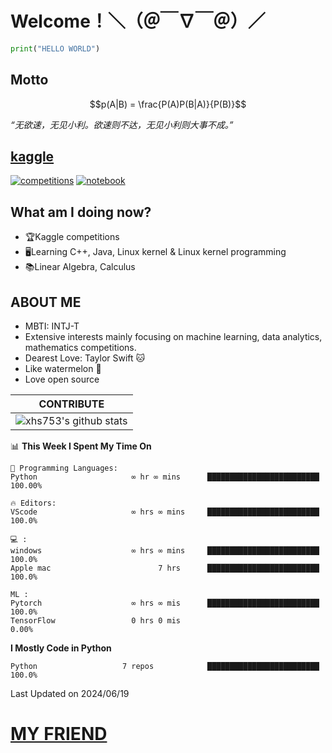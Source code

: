 # Welcome！＼（＠￣∇￣＠）／
```python
print("HELLO WORLD")
```
## Motto
$$p(A|B) = \frac{P(A)P(B|A)}{P(B)}$$

*“无欲速，无见小利。欲速则不达，无见小利则大事不成。”*

## [kaggle](https://www.kaggle.com/lau01b)

[![competitions](https://road-to-kaggle-grandmaster.vercel.app/api/badges/lau01b/competitions/light)](https://www.kaggle.com/lau01b)
[![notebook](https://road-to-kaggle-grandmaster.vercel.app/api/badges/lau01b/notebook/light)](https://www.kaggle.com/lau01b)


## What am I doing now?
* 🏆Kaggle competitions
* 🖥Learning C++, Java, Linux kernel & Linux kernel programming
* 📚Linear Algebra, Calculus


## ABOUT ME
- MBTI: INTJ-T
- Extensive interests mainly focusing on machine learning, data analytics, mathematics competitions.
- Dearest Love: Taylor Swift 🐱
- Like watermelon 🍉
- Love open source


|CONTRIBUTE
|-------------
|![xhs753's github stats](https://github-readme-stats.vercel.app/api?username=starxsky&show_icons=true&theme=radical&line_height=20)

<!--START_SECTION:waka-->
📊 **This Week I Spent My Time On** 
```text
💬 Programming Languages: 
Python                     ∞ hr ∞ mins      █████████████████████████  100.00% 

🔥 Editors: 
VScode                     ∞ hrs ∞ mins     █████████████████████████  100.0%

💻 : 
windows                    ∞ hrs ∞ mins     █████████████████████████  100.0%
Apple mac                        7 hrs      █████████████████████████  100.0%

ML :
Pytorch                    ∞ hrs ∞ mis      █████████████████████████  100.0%
TensorFlow                 0 hrs 0 mis                                  0.00%
```
**I Mostly Code in Python** 
```text
Python                   7 repos            █████████████████████████  100.0% 
```
 Last Updated on 2024/06/19
<!--END_SECTION:waka-->

# [MY FRIEND](https://github.com/StarxSky/StarxSky/blob/main/My_Friend.md) 
